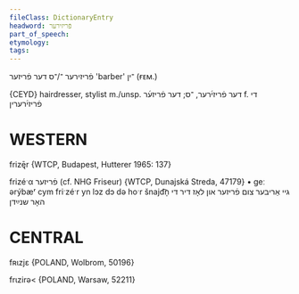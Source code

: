```yaml
---
fileClass: DictionaryEntry
headword: פֿריזירער
part_of_speech: 
etymology: 
tags: 
---
```

פֿריזירער
־/־ס
דער
פֿריזער
'barber'
־ין
(ғᴇᴍ.)

{CEYD}
hairdresser, stylist
m./unsp. דער פֿריזי֜רער, ־ס; דער פֿריזע֜ר
f. די פֿריזי֜רערין

WESTERN
========

frizę̄r {WTCP, Budapest, Hutterer 1965: 137}

frizéˑα פֿריזער (cf. NHG Friseur) {WTCP, Dunajská Streda, 47179}
	•	geː ərýbæʳ cym friˑzéˑr yn lɔz dɔ də hoˑr šnajd͡n̩ גיי אַריבער צום פֿריזער און לאָז דיר די האָר שנײַדן

CENTRAL
========

fʀɩzjɛ {POLAND, Wolbrom, 50196}

frɩzirə< {POLAND, Warsaw, 52211}